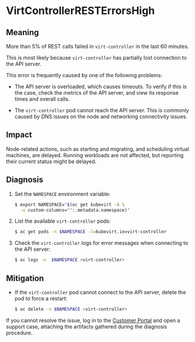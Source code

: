 # VirtControllerRESTErrorsHigh
<!-- Edited by Jiří Herrmann, 8 Nov 2022 -->

## Meaning

More than 5% of REST calls failed in `virt-controller` in the last 60 minutes.

This is most likely because `virt-controller` has partially lost connection
to the API server.

This error is frequently caused by one of the following problems:

- The API server is overloaded, which causes timeouts. To verify if this
is the case, check the metrics of the API server, and view its response
times and overall calls.

- The `virt-controller` pod cannot reach the API server. This is commonly
caused by DNS issues on the node and networking connectivity issues.

## Impact

Node-related actions, such as starting and migrating, and scheduling virtual
machines, are delayed. Running workloads are not affected, but reporting
their current status might be delayed.

## Diagnosis

1. Set the `NAMESPACE` environment variable:

   ```bash
   $ export NAMESPACE="$(oc get kubevirt -A \
     -o custom-columns="":.metadata.namespace)"
   ```

2. List the available `virt-controller` pods:

   ```bash
   $ oc get pods -n $NAMESPACE -l=kubevirt.io=virt-controller
   ```

3. Check the `virt-controller` logs for error messages when connecting
to the API server:

   ```bash
   $ oc logs -n  $NAMESPACE <virt-controller>
   ```

## Mitigation

- If the `virt-controller` pod cannot connect to the API server, delete
the pod to force a restart:

  ```bash
  $ oc delete -n $NAMESPACE <virt-controller>
  ```

If you cannot resolve the issue, log in to the
[Customer Portal](https://access.redhat.com) and open a support case,
attaching the artifacts gathered during the diagnosis procedure.
